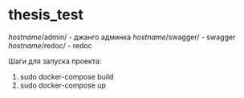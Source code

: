 # thesis_test

*hostname*/admin/ - джанго админка
*hostname*/swagger/ - swagger
*hostname*/redoc/ - redoc

Шаги для запуска проекта:

1. sudo docker-compose build
2. sudo docker-compose up
